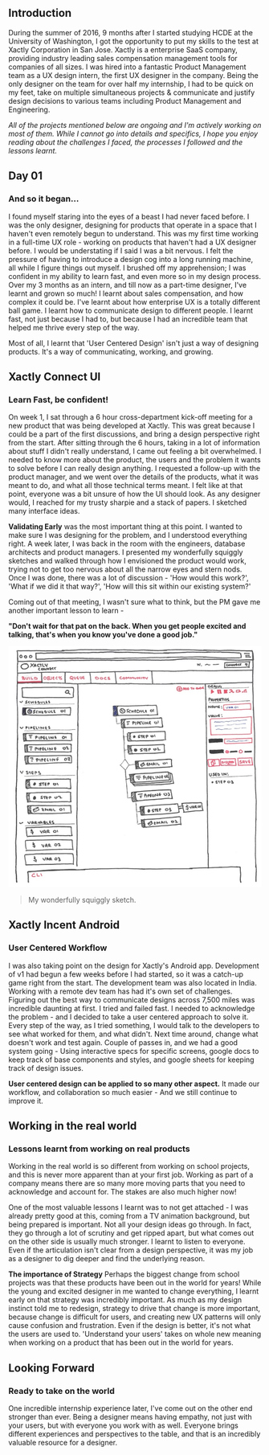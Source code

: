 ## Introduction

During the summer of 2016, 9 months after I started studying HCDE at the University of Washington, I got the opportunity to put my skills to the test at Xactly Corporation in San Jose. Xactly is a enterprise SaaS company, providing industry leading sales compensation management tools for companies of all sizes. I was hired into a fantastic Product Management team as a UX design intern, the first UX designer in the company. Being the only designer on the team for over half my internship, I had to be quick on my feet, take on multiple simultaneous projects & communicate and justify design decisions to various teams including Product Management and Engineering.

*All of the projects mentioned below are ongoing and I'm actively working on most of them. While I cannot go into details and specifics, I hope you enjoy reading about the challenges I faced, the processes I followed and the lessons learnt.*

## Day 01
### And so it began...

I found myself staring into the eyes of a beast I had never faced before. I was the only designer, designing for products that operate in a space that I haven't even remotely begun to understand. This was my first time working in a full-time UX role - working on products that haven't had a UX designer before. I would be understating if I said I was a bit nervous. I felt the pressure of having to introduce a design cog into a long running machine, all while I figure things out myself. I brushed off my apprehension; I was confident in my ability to learn fast, and even more so in my design process. Over my 3 months as an intern, and till now as a part-time designer, I've learnt and grown so much! I learnt about sales compensation, and how complex it could be. I've learnt about how enterprise UX is a totally different ball game. I learnt how to communicate design to different people. I learnt fast, not just because I had to, but because I had an incredible team that helped me thrive every step of the way.

Most of all, I learnt that 'User Centered Design' isn't just a way of designing products. It's a way of communicating, working, and growing.

## Xactly Connect UI
### Learn Fast, be confident!

On week 1, I sat through a 6 hour cross-department kick-off meeting for a new product that was being developed at Xactly. This was great because I could be a part of the first discussions, and bring a design perspective right from the start. After sitting through the 6 hours, taking in a lot of information about stuff I didn't really understand, I came out feeling a bit overwhelmed. I needed to know more about the product, the users and the problem it wants to solve before I can really design anything. I requested a follow-up with the product manager, and we went over the details of the products, what it was meant to do, and what all those technical terms meant. I felt like at that point, everyone was a bit unsure of how the UI should look. As any designer would, I reached for my trusty sharpie and a stack of papers. I sketched many interface ideas.

**Validating Early** was the most important thing at this point. I wanted to make sure I was designing for the problem, and I understood everything right. A week later, I was back in the room with the engineers, database architects and product managers. I presented my wonderfully squiggly sketches and walked  through how I envisioned the product would work, trying not to get too nervous about all the narrow eyes and stern nods. Once I was done, there was a lot of discussion - 'How would this work?', 'What if we did it that way?', 'How will this sit within our existing system?'

Coming out of that meeting, I wasn't sure what to think, but the PM gave me another important lesson to learn -

**"Don't wait for that pat on the back. When you get people excited and talking, that's when you know you've done a good job."**

![Xactly Connect Squiggly Sketches](assets/img/projects/xactly/xc-sketch.jpg)
> My wonderfully squiggly sketch.

## Xactly Incent Android
### User Centered Workflow

I was also taking point on the design for Xactly's Android app. Development of v1 had begun a few weeks before I had started, so it was a catch-up game right from the start. The development team was also located in India. Working with a remote dev team has had it's own set of challenges. Figuring out the best way to communicate designs across 7,500 miles was incredible daunting at first. I tried and failed fast. I needed to acknowledge the problem - and I decided to take a user centered approach to solve it. Every step of the way, as I tried something, I would talk to the developers to see what worked for them, and what didn't. Next time around, change what doesn't work and test again. Couple of passes in, and we had a good system going - Using interactive specs for specific screens, google docs to keep track of base components and styles, and google sheets for keeping track of design issues.

**User centered design can be applied to so many other aspect.** It made our workflow, and collaboration so much easier - And we still continue to improve it.

## Working in the real world
### Lessons learnt from working on real products

Working in the real world is so different from working on school projects, and this is never more apparent than at your first job. Working as part of a company means there are so many more moving parts that you need to acknowledge and account for. The stakes are also much higher now!

One of the most valuable lessons I learnt was to not get attached - I was already pretty good at this, coming from a TV animation background, but being prepared is important. Not all your design ideas go through. In fact, they go through a lot of scrutiny and get ripped apart, but what comes out on the other side is usually much stronger. I learnt to listen to everyone. Even if the articulation isn't clear from a design perspective, it was my job as a designer to dig deeper and find the underlying reason.

**The importance of Strategy**
Perhaps the biggest change from school projects was that these products have been out in the world for years! While the young and excited designer in me wanted to change everything, I learnt early on that strategy was incredibly important. As much as my design instinct told me to redesign, strategy to drive that change is more important, because change is difficult for users, and creating new UX patterns will only cause confusion and frustration. Even if the design is better, it's not what the users are used to. 'Understand your users' takes on whole new meaning when working on a product that has been out in the world for years.

## Looking Forward
### Ready to take on the world

One incredible internship experience later, I've come out on the other end stronger than ever. Being a designer means having empathy, not just with your users, but with everyone you work with as well. Everyone brings different experiences and perspectives to the table, and that is an incredibly valuable resource for a designer.
